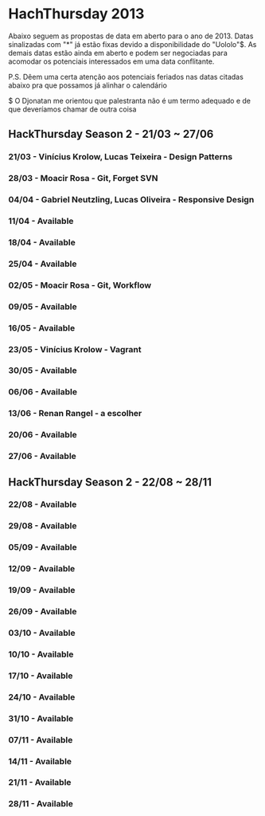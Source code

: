 # HachThursday 2013

Abaixo seguem as propostas de data em aberto para o ano de 2013. Datas sinalizadas com "*" já estão fixas devido a 
disponibilidade do "Uololo"$. As demais datas estão ainda em aberto e podem ser negociadas para acomodar os 
potenciais interessados em uma data conflitante.

P.S. Dêem uma certa atenção aos potenciais feriados nas datas citadas abaixo pra que possamos já alinhar o calendário

$ O Djonatan me orientou que palestranta não é um termo adequado e de que deveríamos chamar de outra coisa

## HackThursday Season 2 - 21/03 ~ 27/06

### 21/03 - Vinícius Krolow, Lucas Teixeira - Design Patterns
### 28/03 - Moacir Rosa - Git, Forget SVN
### 04/04 - Gabriel Neutzling, Lucas Oliveira - Responsive Design
### 11/04 - Available
### 18/04 - Available
### 25/04 - Available
### 02/05 - Moacir Rosa - Git, Workflow
### 09/05 - Available
### 16/05 - Available
### 23/05 - Vinícius Krolow - Vagrant
### 30/05 - Available
### 06/06 - Available
### 13/06 - Renan Rangel - a escolher
### 20/06 - Available
### 27/06 - Available


## HackThursday Season 2 - 22/08 ~ 28/11

### 22/08 - Available
### 29/08 - Available
### 05/09 - Available
### 12/09 - Available
### 19/09 - Available
### 26/09 - Available
### 03/10 - Available
### 10/10 - Available
### 17/10 - Available
### 24/10 - Available
### 31/10 - Available
### 07/11 - Available
### 14/11 - Available
### 21/11 - Available
### 28/11 - Available
